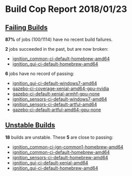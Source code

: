 # Build Cop Report 2018/01/23 #

## [Failing Builds](https://build.osrfoundation.org/view/main/view/BuildCopFail/) ##

**87%** of jobs (100/1114) have no recent build failures.

**2** jobs succeeded in the past, but are now broken:

* [ignition_common-ci-default-homebrew-amd64](https://build.osrfoundation.org/view/main/view/BuildCopFail/job/ignition_common-ci-default-homebrew-amd64/)
* [ignition_gui-ci-default-homebrew-amd64](https://build.osrfoundation.org/view/main/view/BuildCopFail/job/ignition_gui-ci-default-xenial-amd64/)

**6** jobs have no record of passing:

* [ignition_gui-ci-default-windows7-amd64](https://build.osrfoundation.org/view/main/view/BuildCopFail/job/ignition_gui-ci-default-windows7-amd64/)
* [gazebo-ci-coverage-xenial-amd64-gpu-nvidia](https://build.osrfoundation.org/view/main/view/BuildCopFail/job/gazebo-ci-coverage-xenial-amd64-gpu-nvidia/)
* [gazebo-ci-default-xenial-armhf-gpu-none](https://build.osrfoundation.org/view/main/view/BuildCopFail/job/gazebo-ci-default-xenial-armhf-gpu-none/)
* [ignition_sensors-ci-default-windows7-amd64](https://build.osrfoundation.org/view/main/view/BuildCopFail/job/ignition_sensors-ci-default-windows7-amd64/)
* [ignition_sensors-ci-default-artful-amd64](https://build.osrfoundation.org/view/main/view/BuildCopFail/job/ignition_sensors-ci-default-artful-amd64/)
* [gazebo-ci-default-artful-amd64-gpu-none](https://build.osrfoundation.org/view/main/view/BuildCopFail/job/gazebo-ci-default-artful-amd64-gpu-none/)

## [Unstable Builds](https://build.osrfoundation.org/view/main/view/BuildCopFail/) ##

**18** builds are unstable. These **5** are close to passing:

* [ignition_common-ci-ign-common1-homebrew-amd64](https://build.osrfoundation.org/view/main/view/BuildCopFail/job/ignition_common-ci-ign-common1-homebrew-amd64/)
* [ignition_common-ci-default-homebrew-amd64](https://build.osrfoundation.org/view/main/view/BuildCopFail/job/ignition_common-ci-default-homebrew-amd64/)
* [ignition_sensors-ci-default-homebrew-amd64](https://build.osrfoundation.org/view/main/view/BuildCopFail/job/ignition_sensors-ci-default-homebrew-amd64/)
* [ignition_gui-ci-default-xenial-amd64](https://build.osrfoundation.org/view/main/view/BuildCopFail/job/ignition_gui-ci-default-xenial-amd64/)
* [ignition_gui-ci-default-homebrew-amd64](https://build.osrfoundation.org/view/main/view/BuildCopFail/job/ignition_gui-ci-default-homebrew-amd64/)